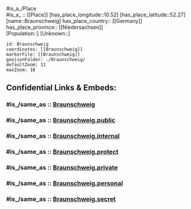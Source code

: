 ﻿---
confidential: public
isDeleted: false
location:
- 52.27
- 10.52
mapmarker: city
mapzoom:
- 7
- 12
SpocWebEntityId: 29324
tags:
- geo/City
type: City
---

#is_a_/Place  
#is_a_ :: [[Place]] 
[has_place_longitude::10.52] 
[has_place_latitude::52.27] 
[name::Braunschweig] 
has_place_country:: [[Germany]]  
has_place_province:: [[Niedersachsen]]  
[Population::] 
[Unknown::] 


```leaflet
id: Braunschweig
coordinates: [[Braunschweig]] 
markerFile: [[Braunschweig]] 
geojsonFolder: ./Braunschweig/
defaultZoom: 11 
maxZoom: 18
```


## Confidential Links & Embeds: 

### #is_/same_as :: [Braunschweig](/_Standards/Earth/Continent/Europe/Europe~Central/Germany/Germany~West/Niedersachsen/counties~Niedersachsen/Braunschweig.md) 

### #is_/same_as :: [Braunschweig.public](/_public/Earth/Continent/Europe/Europe~Central/Germany/Germany~West/Niedersachsen/counties~Niedersachsen/Braunschweig.public.md) 

### #is_/same_as :: [Braunschweig.internal](/_internal/Earth/Continent/Europe/Europe~Central/Germany/Germany~West/Niedersachsen/counties~Niedersachsen/Braunschweig.internal.md) 

### #is_/same_as :: [Braunschweig.protect](/_protect/Earth/Continent/Europe/Europe~Central/Germany/Germany~West/Niedersachsen/counties~Niedersachsen/Braunschweig.protect.md) 

### #is_/same_as :: [Braunschweig.private](/_private/Earth/Continent/Europe/Europe~Central/Germany/Germany~West/Niedersachsen/counties~Niedersachsen/Braunschweig.private.md) 

### #is_/same_as :: [Braunschweig.personal](/_personal/Earth/Continent/Europe/Europe~Central/Germany/Germany~West/Niedersachsen/counties~Niedersachsen/Braunschweig.personal.md) 

### #is_/same_as :: [Braunschweig.secret](/_secret/Earth/Continent/Europe/Europe~Central/Germany/Germany~West/Niedersachsen/counties~Niedersachsen/Braunschweig.secret.md)

